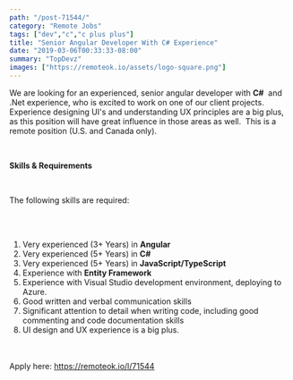 ```yaml
---
path: "/post-71544/"
category: "Remote Jobs"
tags: ["dev","c","c plus plus"]
title: "Senior Angular Developer With C# Experience"
date: "2019-03-06T00:33:33-08:00"
summary: "TopDevz"
images: ["https://remoteok.io/assets/logo-square.png"]
---
```


<p>We are looking for an experienced, senior angular developer with&nbsp;<strong>C#</strong>&nbsp; and .Net experience,&nbsp;who is excited to work on one of our client projects. Experience designing UI's and understanding UX principles are a big plus, as this position will have great influence in those areas as well.&nbsp; This is a remote position (U.S. and Canada only).</p><br /><p><strong>Skills &amp; Requirements</strong></p><br /><p>The following skills are required:</p><br /><ol><br /><li>Very experienced (3+ Years) in&nbsp;<strong>Angular</strong></li><li>Very experienced (5+ Years) in&nbsp;<strong>C#</strong></li><li>Very experienced (5+ Years) in&nbsp;<strong>JavaScript/TypeScript</strong></li><li>Experience with&nbsp;<strong>Entity Framework</strong></li><li>Experience with Visual Studio development environment, deploying to Azure.</li><li>Good written and verbal communication skills</li><li>Significant attention to detail when writing code, including good commenting and code documentation skills</li><li>UI design and UX experience is a big plus.</li></ol>

<br/>
<br/>
Apply here: <A HREF="https://remoteok.io/l/71544">https://remoteok.io/l/71544</A>
